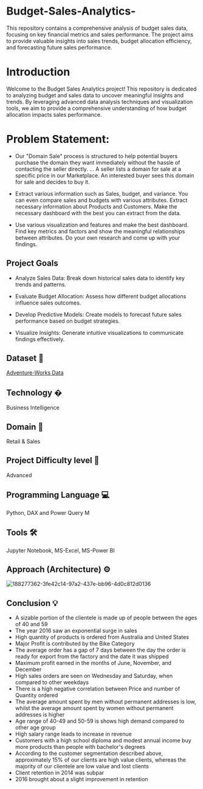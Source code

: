# Budget-Sales-Analytics-
This repository contains a comprehensive analysis of budget sales data, focusing on key financial metrics and sales performance. The project aims to provide valuable insights into sales trends, budget allocation efficiency, and forecasting future sales performance.

# Introduction
Welcome to the Budget Sales Analytics project! This repository is dedicated to analyzing budget and sales data to uncover meaningful insights and trends. By leveraging advanced data analysis techniques and visualization tools, we aim to provide a comprehensive understanding of how budget allocation impacts sales performance.

# Problem Statement:

* Our "Domain Sale" process is structured to help potential buyers purchase the domain they
want immediately without the hassle of contacting the seller directly. ... A seller lists a domain
for sale at a specific price in our Marketplace. An interested buyer sees this domain for sale and
decides to buy it.

* Extract various information such as Sales, budget, and variance. You can even compare sales
and budgets with various attributes. Extract necessary information about Products and
Customers. Make the necessary dashboard with the best you can extract from the data.

* Use various visualization and features and make the best dashboard. Find key metrics and
factors and show the meaningful relationships between attributes. Do your own research and
come up with your findings.



## Project Goals

- Analyze Sales Data: Break down historical sales data to identify key trends and patterns.

- Evaluate Budget Allocation: Assess how different budget allocations influence sales outcomes.

- Develop Predictive Models: Create models to forecast future sales performance based on budget strategies.

- Visualize Insights: Generate intuitive visualizations to communicate findings effectively.

## Dataset 📀
[Adventure-Works Data](https://drive.google.com/file/d/1-frhqjoqohwOIO1zPxtuffqSmVF5LFYp/view)

## Technology �
Business Intelligence
## Domain 🛒
Retail & Sales
## Project Difficulty level 🥇
Advanced
## Programming Language 💻
Python, DAX and Power Query M
## Tools 🛠
Jupyter Notebook, MS-Excel, MS-Power BI

## Approach (Architecture) ⚙



![188277362-3fe42c14-97a2-437e-bb96-4d0c812d0136](https://github.com/user-attachments/assets/f71893de-be85-4684-9af4-04a63b5444b3)






## Conclusion 💡
- A sizable portion of the clientele is made up of people between the ages of 40 and 59
- The year 2016 saw an exponential surge in sales
- High quantity of products is ordered from Australia and United States
- Major Profit is contributed by the Bike Category
- The average order has a gap of 7 days between the day the order is ready for export from the factory and the date it was shipped
- Maximum profit earned in the months of June, November, and December
- High sales orders are seen on Wednesday and Saturday, when compared to other weekdays
- There is a high negative correlation between Price and number of Quantity ordered
- The average amount spent by men without permanent addresses is low, whilst the average amount spent by women without permanent addresses is higher
- Age range of 40-49 and 50-59 is shows high demand compared to other age group
- High salary range leads to increase in revenue
- Customers with a high school diploma and modest annual income buy more products than people with bachelor's degrees
- According to the customer segmentation described above, approximately 15% of our clients are high value clients, whereas the majority of our clientele are low value and lost clients
- Client retention in 2014 was subpar
- 2016 brought about a slight improvement in retention
